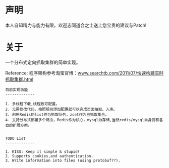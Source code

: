 声明
========

本人自知精力与能力有限，欢迎志同道合之士送上您宝贵的建议与Patch!


关于
========

一个分布式定向抓取集群的简单实现。

Reference:
    程序架构参考淘宝官博：www.searchtb.com/2011/07/快速构建实时抓取集群.html

    目前实现功能
    -------------

    1. 多线程下载,线程数可配置。
    2. 无需修改代码，按照规则添加配置就可以完成页面抽取、入库。
    3. 利用Redis的list作为抓取队列，zset作为已抓取集合。
    4. 支持分布式部署多个爬虫，Redis作为核心，mysql为存储,当然redis/mysql自身拥有各自的扩展方案。


    TODO List
    -------------

    1. KISS: Keep it simple & stupid!
    2. Supports cookies,and authentication.
    3. Write information into files (using protobuf??).

